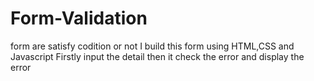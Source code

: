 # Form-Validation
form are satisfy codition or not
I build this form using HTML,CSS and Javascript
Firstly input the detail then it check the error and display the error
